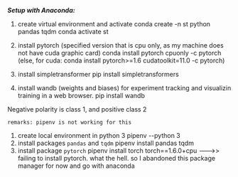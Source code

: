 ***Setup with Anaconda:***

1. create virtual environment and activate
conda create -n st python pandas tqdm
conda activate st

2. install pytorch (specified version that is cpu only, as my machine does not have cuda graphic card)
conda install pytorch cpuonly -c pytorch
(else, for cuda: conda install pytorch>=1.6 cudatoolkit=11.0 -c pytorch)

3. install simpletransformer
pip install simpletransformers

4. install wandb (weights and biases) for experiment tracking and visualizin training in a web browser.
pip install wandb



Negative polarity is class 1, and positive class 2










`remarks: pipenv is not working for this`
1. create local environment in python 3
pipenv --python 3
2. install packages `pandas` and `tqdm`
pipenv install pandas tqdm
3. install package `pytorch`
pipenv install torch torch==1.6.0+cpu
--->> failing to install pytorch. what the hell. so I abandoned this package manager for now and go with anaconda